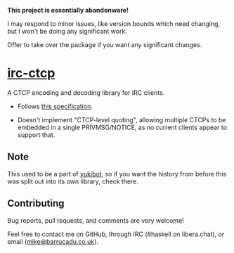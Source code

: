 **This project is essentially abandonware!**

I may respond to minor issues, like version bounds which need
changing, but I won't be doing any significant work.

Offer to take over the package if you want any significant changes.

[irc-ctcp][]
=========

A CTCP encoding and decoding library for IRC clients.

 - Follows [this specification][ctcpspec].

 - Doesn't implement "CTCP-level quoting", allowing multiple CTCPs to
   be embedded in a single PRIVMSG/NOTICE, as no current clients
   appear to support that.

Note
----

This used to be a part of [yukibot][], so if you want the history from
before this was split out into its own library, check there.

Contributing
------------

Bug reports, pull requests, and comments are very welcome!

Feel free to contact me on GitHub, through IRC (#haskell on
libera.chat), or email (mike@barrucadu.co.uk).

[irc-ctcp]: https://hackage.haskell.org/package/irc-ctcp
[ctcpspec]: http://www.irchelp.org/irchelp/rfc/ctcpspec.html
[yukibot]:  https://github.com/barrucadu/yukibot
